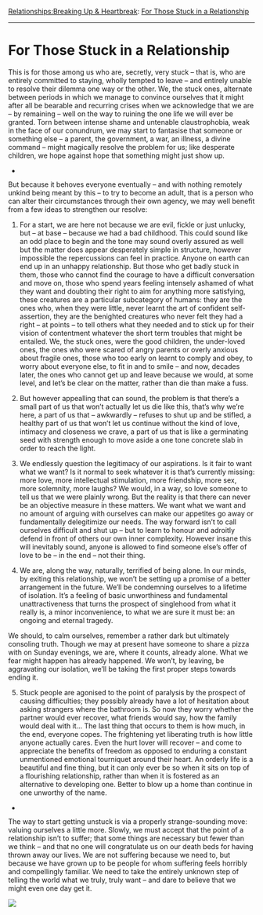 [Relationships:](https://www.theschooloflife.com/thebookoflife/category/relationships/)[Breaking Up & Heartbreak](https://www.theschooloflife.com/thebookoflife/category/relationships/breaking-up-heartbreak/): [For Those Stuck in a Relationship](https://www.theschooloflife.com/thebookoflife/for-those-stuck-in-a-relationship/)

* * *

# For Those Stuck in a Relationship

This is for those among us who are, secretly, very stuck – that is, who are entirely committed to staying, wholly tempted to leave – and entirely unable to resolve their dilemma one way or the other. We, the stuck ones, alternate between periods in which we manage to convince ourselves that it might after all be bearable and recurring crises when we acknowledge that we are – by remaining – well on the way to ruining the one life we will ever be granted. Torn between intense shame and untenable claustrophobia, weak in the face of our conundrum, we may start to fantasise that someone or something else – a parent, the government, a war, an illness, a divine command – might magically resolve the problem for us; like desperate children, we hope against hope that something might just show up.

- <figure><img src="https://www.theschooloflife.com/thebookoflife/wp-content/uploads/2019/08/hero_Lost-Translation-2018-1024x427.jpg" alt="" data-id="23549" data-link="https://www.theschooloflife.com/thebookoflife/?attachment_id=23549" class="wp-image-23549" srcset="https://www.theschooloflife.com/thebookoflife/wp-content/uploads/2019/08/hero_Lost-Translation-2018-1024x427.jpg 1024w, https://www.theschooloflife.com/thebookoflife/wp-content/uploads/2019/08/hero_Lost-Translation-2018-300x125.jpg 300w, https://www.theschooloflife.com/thebookoflife/wp-content/uploads/2019/08/hero_Lost-Translation-2018-768x320.jpg 768w, https://www.theschooloflife.com/thebookoflife/wp-content/uploads/2019/08/hero_Lost-Translation-2018.jpg 1200w" sizes="(max-width: 1024px) 100vw, 1024px"></figure>

But because it behoves everyone eventually – and with nothing remotely unkind being meant by this – to try to become an adult, that is a person who can alter their circumstances through their own agency, we may well benefit from a few ideas to strengthen our resolve:

1. For a start, we are here not because we are evil, fickle or just unlucky, but – at base – because we had a bad childhood. This could sound like an odd place to begin and the tone may sound overly assured as well but the matter does appear desperately simple in structure, however impossible the repercussions can feel in practice. Anyone on earth can end up in an unhappy relationship. But those who get badly stuck in them, those who cannot find the courage to have a difficult conversation and move on, those who spend years feeling intensely ashamed of what they want and doubting their right to aim for anything more satisfying, these creatures are a particular subcategory of humans: they are the ones who, when they were little, never learnt the art of confident self-assertion, they are the benighted creatures who never felt they had a right – at points – to tell others what they needed and to stick up for their vision of contentment whatever the short term troubles that might be entailed. We, the stuck ones, were the good children, the under-loved ones, the ones who were scared of angry parents or overly anxious about fragile ones, those who too early on learnt to comply and obey, to worry about everyone else, to fit in and to smile – and now, decades later, the ones who cannot get up and leave because we would, at some level, and let’s be clear on the matter, rather than die than make a fuss.

2. But however appealling that can sound, the problem is that there’s a small part of us that won’t actually let us die like this, that’s why we’re here, a part of us that – awkwardly – refuses to shut up and be stifled, a healthy part of us that won’t let us continue without the kind of love, intimacy and closeness we crave, a part of us that is like a germinating seed with strength enough to move aside a one tone concrete slab in order to reach the light.&nbsp;

3. We endlessly question the legitimacy of our aspirations. Is it fair to want what we want? Is it normal to seek whatever it is that’s currently missing: more love, more intellectual stimulation, more friendship, more sex, more solemnity, more laughs? We would, in a way, so love someone to tell us that we were plainly wrong. But the reality is that there can never be an objective measure in these matters. We want what we want and no amount of arguing with ourselves can make our appetites go away or fundamentally delegitimize our needs. The way forward isn’t to call ourselves difficult and shut up – but to learn to honour and adroitly defend in front of others our own inner complexity. However insane this will inevitably sound, anyone is allowed to find someone else’s offer of love to be – in the end – not their thing.

4. We are, along the way, naturally, terrified of being alone. In our minds, by exiting this relationship, we won’t be setting up a promise of a better arrangement in the future. We’ll be condemning ourselves to a lifetime of isolation. It’s a feeling of basic unworthiness and fundamental unattractiveness that turns the prospect of singlehood from what it really is, a minor inconvenience, to what we are sure it must be: an ongoing and eternal tragedy.

We should, to calm ourselves, remember a rather dark but ultimately consoling truth. Though we may at present have someone to share a pizza with on Sunday evenings, we are, where it counts, already alone. What we fear might happen has already happened. We won’t, by leaving, be aggravating our isolation, we’ll be taking the first proper steps towards ending it.

5. Stuck people are agonised to the point of paralysis by the prospect of causing difficulties; they possibly already have a lot of hesitation about asking strangers where the bathroom is. So now they worry whether the partner would ever recover, what friends would say, how the family would deal with it… The last thing that occurs to them is how much, in the end, everyone copes. The frightening yet liberating truth is how little anyone actually cares. Even the hurt lover will recover – and come to appreciate the benefits of freedom as opposed to enduring a constant unmentioned emotional tourniquet around their heart. An orderly life is a beautiful and fine thing, but it can only ever be so when it sits on top of a flourishing relationship, rather than when it is fostered as an alternative to developing one. Better to blow up a home than continue in one unworthy of the name.

- <figure><img src="https://www.theschooloflife.com/thebookoflife/wp-content/uploads/2019/08/lost-in-translation-9-1.png" alt="" data-id="23550" data-link="https://www.theschooloflife.com/thebookoflife/?attachment_id=23550" class="wp-image-23550" srcset="https://www.theschooloflife.com/thebookoflife/wp-content/uploads/2019/08/lost-in-translation-9-1.png 600w, https://www.theschooloflife.com/thebookoflife/wp-content/uploads/2019/08/lost-in-translation-9-1-300x169.png 300w" sizes="(max-width: 600px) 100vw, 600px"></figure>

The way to start getting unstuck is via a properly strange-sounding move: valuing ourselves a little more. Slowly, we must accept that the point of a relationship isn’t to suffer; that some things are necessary but fewer than we think – and that no one will congratulate us on our death beds for having thrown away our lives. We are not suffering because we need to, but because we have grown up to be people for whom suffering feels horribly and compellingly familiar. We need to take the entirely unknown step of telling the world what we truly, truly want – and dare to believe that we might even one day get it.

[![](https://img.youtube.com/vi/EAlTqDv5-6A/0.jpg)](https://www.youtube.com/embed/EAlTqDv5-6A '')
&nbsp;&nbsp;  
